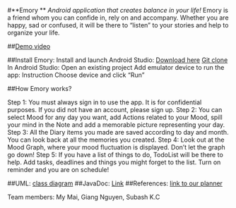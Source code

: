 #**Emory **
_Android application that creates balance in your life!_
Emory is a friend whom you can confide in, rely on and accompany. Whether you are happy, sad or confused, it will be there to “listen” to your stories and help to organize your life.

##[Demo video](https://youtu.be/lXGb_AlDxrY)

##Install Emory:
Install and launch Android Studio: [Download here](https://developer.android.com/studio?gclid=Cj0KCQiA2af-BRDzARIsAIVQUOegnlm_V6W7UdtvmBmKbhlZcjJnPJeRJwOqNqZD-LK2bt-wXA7WuQoaAsAyEALw_wcB&gclsrc=aw.ds)
[Git clone](https://gitlab.metropolia.fi/mobilesb3002/team5/emory.git)
In Android Studio: 
Open an existing project
Add emulator device to run the app: Instruction
Choose device and click “Run” 

##How Emory works?

Step 1: You must always sign in to use the app. It is for confidential purposes. If you did not have an account, please sign up.
Step 2: You can select Mood for any day you want, add Actions related to your Mood, spill your mind in the Note and add a memorable picture representing your day. 
Step 3: All the Diary items you made are saved according to day and month. You can look back at all the memories you created.
Step 4: Look out at the Mood Graph, where your mood fluctuation is displayed. Don’t let the graph go down!
Step 5: If you have a list of things to do, TodoList will be there to help. Add tasks, deadlines and things you might forget to the list. Turn on reminder and you are on schedule!

##UML: [class diagram](https://drive.google.com/file/d/1wb_dRsa_r9JWggeUO3BJe6Staq5Fu2aB/view)
##JavaDoc: [Link](http://users.metropolia.fi/~mym/Emory%20javadoc/)
##References: [link to our planner](https://tasks.office.com/metropoliafi.onmicrosoft.com/Home/PlanViews/40y0QtIAOkebdgVeE6_VNJYAHwQ9?Type=PlanLink&Channel=Link&CreatedTime=637508790974550000)

Team members: My Mai, Giang Nguyen, Subash K.C

